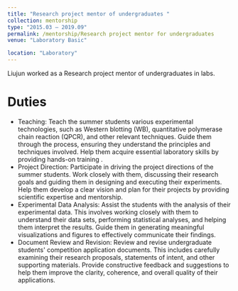 ```yaml
---
title: "Research project mentor of undergraduates "
collection: mentorship
type: "2015.03 – 2019.09"
permalink: /mentorship/Research project mentor for undergraduates
venue: "Laboratory Basic"

location: "Laboratory"
---
```


Liujun worked as a Research project mentor of undergraduates in labs.

Duties
======
* Teaching: Teach  the summer students various experimental technologies, such as Western blotting (WB), quantitative polymerase chain reaction (QPCR), and other relevant techniques. Guide them through the process, ensuring they understand the principles and techniques involved. Help them acquire essential laboratory skills by providing hands-on training .
* Project Direction: Participate in driving the project directions of the summer students.  Work closely with them, discussing their research goals and guiding them in designing and executing their experiments. Help them develop a clear vision and plan for their projects by providing scientific expertise and mentorship.
* Experimental Data Analysis: Assist the students with the analysis of their experimental data. This involves working closely with them to understand their data sets, performing statistical analyses, and helping them interpret the results. Guide them in generating meaningful visualizations and figures to effectively communicate their findings.
* Document Review and Revision:  Review and revise undergraduate students' competition application documents. This includes carefully examining their research proposals, statements of intent, and other supporting materials. Provide constructive feedback and suggestions to help them improve the clarity, coherence, and overall quality of their applications.
